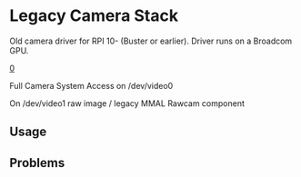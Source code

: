 # Legacy Camera Stack
Old camera driver for RPI 10- (Buster or earlier). Driver runs on a Broadcom GPU.

[0](https://www.raspberrypi.com/documentation/accessories/camera.html)


Full Camera System Access on /dev/video0

On /dev/video1 raw image / legacy MMAL Rawcam component

## Usage


## Problems